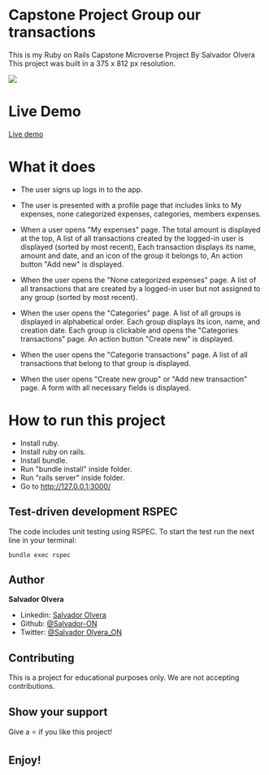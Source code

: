 # Capstone Project Group our transactions

This is my Ruby on Rails Capstone Microverse Project By Salvador Olvera 
This project was built in a 375 x 812 px resolution.

![](app/assets/images/vg.gif)

# Live Demo

[Live demo](https://warm-brushlands-71972.herokuapp.com/)

# What it does

- The user signs up logs in to the app.
- The user is presented with a profile page that includes links to My expenses, none categorized expenses, categories, members expenses.

- When a user opens "My expenses" page. The total amount is displayed at the top, A list of all transactions created by the logged-in user is displayed (sorted by most recent), Each transaction displays its name, amount and date, and an icon of the group it belongs to, An action button "Add new" is displayed.

- When the user opens the "None categorized expenses" page. A list of all transactions that are created by a logged-in user but not assigned to any group (sorted by most recent).

- When the user opens the "Categories" page. A list of all groups is displayed in alphabetical order. Each group displays its icon, name, and creation date.  Each group is clickable and opens the "Categories transactions" page.  An action button "Create new" is displayed.

-  When the user opens the "Categorie transactions" page. A list of all transactions that belong to that group is displayed.

- When the user opens "Create new group" or "Add new transaction" page. A form with all necessary fields is displayed.


# How to run this project

- Install ruby.
- Install ruby on rails.
- Install bundle.
- Run "bundle install" inside folder.
- Run "rails server" inside folder.
- Go to http://127.0.0.1:3000/


## Test-driven development RSPEC

The code includes unit testing using RSPEC. To start the test run the next line in your terminal:

```
bundle exec rspec
```

## Author

**Salvador Olvera**
- Linkedin: [Salvador Olvera](https://www.linkedin.com/in/salvador-olvera-n)
- Github: [@Salvador-ON](https://github.com/Salvador-ON)
- Twitter: [@Salvador Olvera_ON](https://twitter.com/Salvador_ON) 


## Contributing

This is a project for educational purposes only. We are not accepting contributions.


## Show your support

Give a ⭐️ if you like this project!

## Enjoy!

